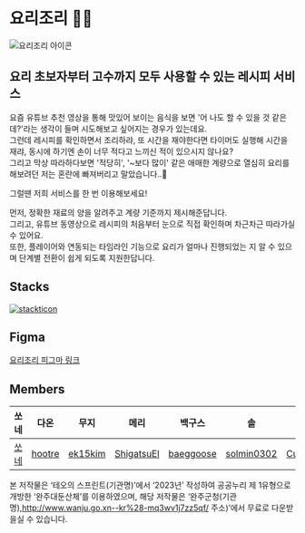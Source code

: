 # 요리조리 👨‍🍳

![요리조리 아이콘](https://github.com/sprint15-team-9/sprint-9/assets/65718183/5e8b61e2-70f5-43ed-b49a-32c182ad7dfd)

## 요리 초보자부터 고수까지 모두 사용할 수 있는 레시피 서비스

요즘 유튜브 추천 영상을 통해 맛있어 보이는 음식을 보면 '어 나도 할 수 있을 것 같은 데?'라는 생각이 들며 시도해보고 싶어지는 경우가 있는데요.  
그런데 레시피를 확인하면서 조리하랴, 또 시간을 재야한다면 타이머도 실행해 시간을 재랴, 동시에 하기엔 손이 너무 적다고 느끼신 적이 있으시지 않나요?  
그리고 막상 따라하다보면 '적당히', '~보다 많이' 같은 애매한 계량으로 열심히 요리를 해보려던 저는 혼란에 빠져버리고 말았습니다..🥴

그럴땐 저희 서비스를 한 번 이용해보세요!

먼저, 정확한 재료의 양을 알려주고 계량 기준까지 제시해준답니다.  
그리고, 유튜브 동영상으로 레시피의 처음부터 눈으로 직접 확인하며 차근차근 따라가실 수 있어요.  
또한, 플레이어와 연동되는 타임라인 기능으로 요리가 얼마나 진행되었는 지 알 수 있으며 단계별 전환이 쉽게 되도록 지원한답니다.

## Stacks

[![stackticon](https://firebasestorage.googleapis.com/v0/b/stackticon-81399.appspot.com/o/images%2F1687779629560?alt=media&token=a01ffba6-b02e-479e-8819-0848aa7f8e69)](https://github.com/msdio/stackticon)

## Figma

[요리조리 피그마 링크](https://www.figma.com/file/lubbopdDxVzioaNWitfe4Y/%ED%85%8C%EC%98%A4%EC%9D%98-%EC%8A%A4%ED%94%84%EB%A6%B0%ED%8A%B8-9%EC%A1%B0?type=design&node-id=0-1&mode=design&t=JiKrhEEGe5zdYFr0-0)

## Members

| 쏘네     | 다온                                | 무지                                  | 메리                                        | 백구스                                    | 솔                                          | 칭기                                        | 허블                                      |
| -------- | ----------------------------------- | ------------------------------------- | ------------------------------------------- | ----------------------------------------- | ------------------------------------------- | ------------------------------------------- | ----------------------------------------- |
| [쏘네]() | [hootre](https://github.com/hootre) | [ek15kim](https://github.com/ek15kim) | [ShigatsuEl](https://github.com/ShigatsuEl) | [baeggoose](https://github.com/baeggoose) | [solmin0302](https://github.com/solmin0302) | [Cupcakes33](https://github.com/Cupcakes33) | [Circlewee](https://github.com/Circlewee) |

본 저작물은 ‘테오의 스프린트(기관명)’에서 ‘2023년’ 작성하여 공공누리 제 1유형으로 개방한 ‘완주대둔산체’를 이용하였으며, 해당 저작물은 ‘완주군청(기관명),http://www.wanju.go.xn--kr%28-mq3wv1j7zz5qf/ 주소)’에서 무료로 다운받을실 수 있습니다.
